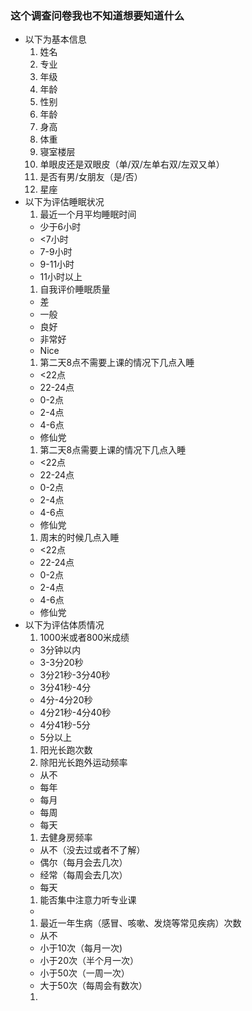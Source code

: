 ### 这个调查问卷我也不知道想要知道什么
* 以下为基本信息
  1. 姓名
  1. 专业
  1. 年级
  1. 年龄
  1. 性别
  1. 年龄
  1. 身高
  1. 体重
  1. 寝室楼层
  1. 单眼皮还是双眼皮（单/双/左单右双/左双又单）
  1. 是否有男/女朋友（是/否）
  1. 星座
* 以下为评估睡眠状况
  1. 最近一个月平均睡眠时间
    * 少于6小时
    * <7小时
    * 7-9小时
    * 9-11小时
    * 11小时以上
  1. 自我评价睡眠质量
    * 差
    * 一般
    * 良好
    * 非常好
    * Nice
  1. 第二天8点不需要上课的情况下几点入睡
    * <22点
    * 22-24点
    * 0-2点
    * 2-4点
    * 4-6点
    * 修仙党
  1. 第二天8点需要上课的情况下几点入睡
    * <22点
    * 22-24点
    * 0-2点
    * 2-4点
    * 4-6点
    * 修仙党
  1. 周末的时候几点入睡
    * <22点
    * 22-24点
    * 0-2点
    * 2-4点
    * 4-6点
    * 修仙党
* 以下为评估体质情况
  1. 1000米或者800米成绩
    * 3分钟以内
    * 3-3分20秒
    * 3分21秒-3分40秒
    * 3分41秒-4分
    * 4分-4分20秒
    * 4分21秒-4分40秒
    * 4分41秒-5分
    * 5分以上
  1. 阳光长跑次数
  1. 除阳光长跑外运动频率
    * 从不
    * 每年
    * 每月
    * 每周
    * 每天
  1. 去健身房频率
    * 从不（没去过或者不了解）
    * 偶尔（每月会去几次）
    * 经常（每周会去几次）
    * 每天
  1. 能否集中注意力听专业课
    * 
  1. 最近一年生病（感冒、咳嗽、发烧等常见疾病）次数
    * 从不
    * 小于10次（每月一次)
    * 小于20次（半个月一次）
    * 小于50次（一周一次）
    * 大于50次（每周会有数次）
  1. 
   
    
